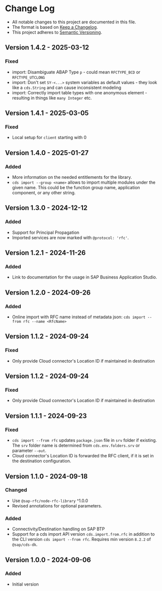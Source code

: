 # Change Log

- All notable changes to this project are documented in this file.
- The format is based on [Keep a Changelog](https://keepachangelog.com/).
- This project adheres to [Semantic Versioning](https://semver.org/).

## Version 1.4.2 - 2025-03-12

### Fixed

- import: Disambiguate ABAP Type `p` - could mean `RFCTYPE_BCD` or `RFCTYPE_UTCLONG`
- import: Don't set `SY-<...>` system variables as default values - they look like a `cds.String` and can cause inconsistent modeling
- import: Correctly import table types with one anonymous element - resulting in things like `many Integer` etc.

## Version 1.4.1 - 2025-03-05

### Fixed

- Local setup for `client` starting with 0

## Version 1.4.0 - 2025-01-27

### Added

- More information on the needed entitlements for the library.
- `cds import --group <name>` allows to import multiple modules under the given name.  This could be the function group name, application component, or any other string.

## Version 1.3.0 - 2024-12-12

### Added

- Support for Principal Propagation
- Imported services are now marked with `@protocol: 'rfc'`.

## Version 1.2.1 - 2024-11-26

### Added

- Link to documentation for the usage in SAP Business Application Studio.

## Version 1.2.0 - 2024-09-26

### Added

- Online import with RFC name instead of metadata json: `cds import --from rfc --name <RfcName>`

## Version 1.1.2 - 2024-09-24

### Fixed

- Only provide Cloud connector's Location ID if maintained in destination

## Version 1.1.2 - 2024-09-24

### Fixed

- Only provide Cloud connector's Location ID if maintained in destination

## Version 1.1.1 - 2024-09-23

### Fixed

- `cds import --from rfc` updates `package.json` file in `srv` folder if existing. The `srv` folder name is determined from `cds.env.folders.srv` or parameter `--out`.
- Cloud connector's Location ID is forwarded the RFC client, if it is set in the destination configuration.

## Version 1.1.0 - 2024-09-18

### Changed

- Use `@sap-rfc/node-rfc-library` ^1.0.0
- Revised annotations for optional parameters.

### Added

- Connectivity/Destination handling on SAP BTP
- Support for a cds import API version `cds.import.from.rfc` in addition to the CLI version `cds import --from rfc`. Requires min version `8.2.2` of `@sap/cds-dk`.


## Version 1.0.0 - 2024-09-06

### Added

- Initial version
